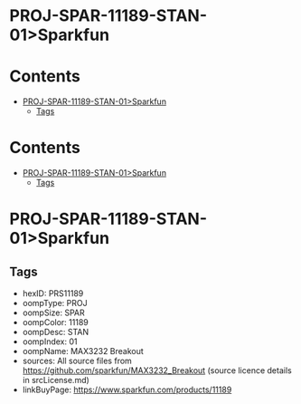 
PROJ-SPAR-11189-STAN-01>Sparkfun
================================

Contents
========

* [PROJ-SPAR-11189-STAN-01>Sparkfun](#proj-spar-11189-stan-01sparkfun)
	* [Tags](#tags)

Contents
========

* [PROJ-SPAR-11189-STAN-01>Sparkfun](#proj-spar-11189-stan-01sparkfun)
	* [Tags](#tags)

# PROJ-SPAR-11189-STAN-01>Sparkfun

## Tags

- hexID: PRS11189
- oompType: PROJ
- oompSize: SPAR
- oompColor: 11189
- oompDesc: STAN
- oompIndex: 01
- oompName: MAX3232 Breakout
- sources: All source files from https://github.com/sparkfun/MAX3232_Breakout (source licence details in srcLicense.md)
- linkBuyPage: https://www.sparkfun.com/products/11189
